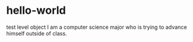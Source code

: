 # hello-world
test level object
I am a computer science major who is trying to advance himself outside of class.
